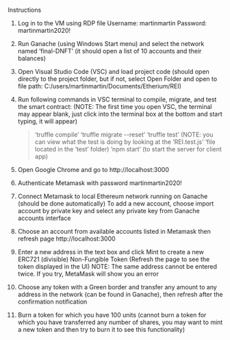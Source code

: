 Instructions


1. Log in to the VM using RDP file 
    Username: martinmartin
    Password: martinmartin2020!

2. Run Ganache (using Windows Start menu) and select the network named ‘final-DNFT’ (it should open a list of 10 accounts and their balances)

3. Open Visual Studio Code (VSC) and load project code (should open directly to the project folder, but if not, select Open Folder and open to file path: C:/users/martinmartin/Documents/Etherium/REI)

4. Run following commands in VSC terminal to compile, migrate, and test the smart contract: (NOTE: The first time you open VSC, the terminal may appear blank, just click into the terminal box at the bottom and start typing, it will appear)
    >‘truffle compile’
    >‘truffle migrate --reset’
    >‘truffle test’
        (NOTE: you can view what the test is doing by looking at the ‘REI.test.js’ ’file located in the ‘test’ folder)
    >‘npm start’ (to start the server for client app)

5. Open Google Chrome and go to http://localhost:3000 

6. Authenticate Metamask with password martinmartin2020!

7. Connect Metamask to local Ethereum network running on Ganache (should be done automatically)
    To add a new account, choose import account by private key and select any private key from Ganache accounts interface

8. Choose an account from available accounts listed in Metamask then refresh page http://localhost:3000

9. Enter a new address in the text box and click Mint to create a new ERC721 (divisible) Non-Fungible Token  (Refresh the page to see the token displayed in the UI)
    NOTE: The same address cannot be entered twice. If you try, MetaMask will show you an error

10. Choose any token with a Green border and transfer any amount to any address in the network (can be found in Ganache), then refresh after the confirmation notification

11. Burn a token for which you have 100 units (cannot burn a token for which you have transferred any number of shares, you may want to mint a new token and then try to burn it to see this functionality)
